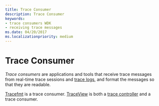 ```yaml
---
title: Trace Consumer
description: Trace Consumer
keywords:
- trace consumers WDK
- receiving trace messages
ms.date: 04/20/2017
ms.localizationpriority: medium
---
```


# Trace Consumer


*Trace consumers* are applications and tools that receive trace messages from real-time trace sessions and [trace logs](trace-log.md), and format the messages so that they are readable.

[Tracefmt](tracefmt.md) is a trace consumer. [TraceView](traceview.md) is both a [trace controller](trace-controller.md) and a trace consumer.

 

 





